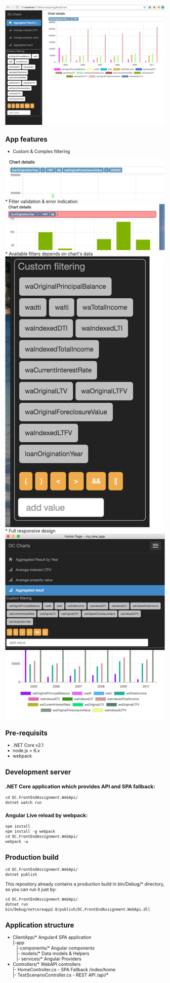 <img src="img/img.png" />

## App features
 * Custom & Complex filtering
 <img src="img/img2.png" />
 * Filter validation & error indication
 <img src="img/img3.png" />
 * Available filters depends on chart's data
 <img src="img/img4.png" />
 * Full responsive design
 <img src="img/img5.png" />

## Pre-requisits
 * .NET Core v2.1
 * node.js > 6.x
 * webpack

## Development server
### .NET Core application which provides API and SPA fallback:
```
cd DC.FrontEndAssignment.WebApi/
dotnet watch run
```
### Angular Live reload by webpack:
```
npm install
npm install -g webpack
cd DC.FrontEndAssignment.WebApi/
webpack -w
```

## Production build
```
cd DC.FrontEndAssignment.WebApi/
dotnet publish
```

This repository already contains a production build in bin/Debug/* directory, so you can run it just by:
```
cd DC.FrontEndAssignment.WebApi/
dotnet run bin/Debug/netcoreapp2.0/publish/DC.FrontEndAssignment.WebApi.dll
```

## Application structure
 * ClientApp/* Angular4 SPA application<br>
 |-app<br>
 &nbsp;&nbsp;&nbsp;|-components/* Angular components<br>
 &nbsp;&nbsp;&nbsp;|- models/* Data models & Helpers<br>
 &nbsp;&nbsp;&nbsp;|- services/* Angular Providers 
 * Controllers/* WebAPI controllers<br>
 |- HomeController.cs - SPA Fallback /index/home<br>
 |- TestScenarioController.cs - REST API /api/* <br>


